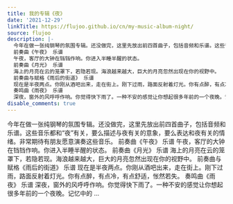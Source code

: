 ```yaml
---
title: 我的专辑《夜》
date: '2021-12-29'
linkTitle: https://flujoo.github.io/cn/my-music-album-night/
source: flujoo
description: |-
  今年在做一张纯钢琴的氛围专辑。还没做完，这里先放出前四首曲子，包括音频和乐谱。这些音乐都和“夜”有关，要么描述与夜有关的意象，要么表达和夜有关的情绪。非常期待有朋友愿意演奏这些音乐。
  前奏曲《午夜》 乐谱
  午夜，客厅的大钟在铛铛作响。你进入半睡半醒的状态。
  前奏曲《月光》 乐谱
  海上的月亮在云的笼罩下，若隐若现。海浪越来越大，巨大的月亮忽然出现在你的视野中。
  前奏曲与赋格《雨后的街道》 乐谱
  现在是半夜两点。你刚从酒吧出来，走在街上。刚下过雨，路面反射着灯光。你有点醉，有点冷，有点舒适，怅然若失。
  奏鸣曲《雨夜》 乐谱
  深夜，窗外的风呼呼作响。你觉得快下雨了。一种不安的感觉让你想起很多年前的一个夜晚。记忆中的 ...
disable_comments: true
---
```

今年在做一张纯钢琴的氛围专辑。还没做完，这里先放出前四首曲子，包括音频和乐谱。这些音乐都和“夜”有关，要么描述与夜有关的意象，要么表达和夜有关的情绪。非常期待有朋友愿意演奏这些音乐。
前奏曲《午夜》 乐谱
午夜，客厅的大钟在铛铛作响。你进入半睡半醒的状态。
前奏曲《月光》 乐谱
海上的月亮在云的笼罩下，若隐若现。海浪越来越大，巨大的月亮忽然出现在你的视野中。
前奏曲与赋格《雨后的街道》 乐谱
现在是半夜两点。你刚从酒吧出来，走在街上。刚下过雨，路面反射着灯光。你有点醉，有点冷，有点舒适，怅然若失。
奏鸣曲《雨夜》 乐谱
深夜，窗外的风呼呼作响。你觉得快下雨了。一种不安的感觉让你想起很多年前的一个夜晚。记忆中的 ...